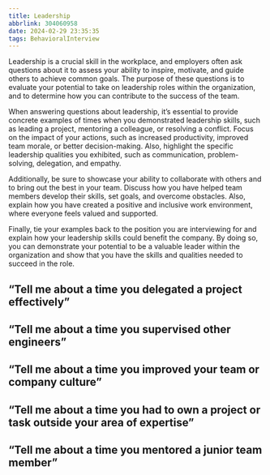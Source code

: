 ```yaml
---
title: Leadership
abbrlink: 304060958
date: 2024-02-29 23:35:35
tags: BehavioralInterview
---
```

Leadership is a crucial skill in the workplace, and employers often ask questions about it to assess your ability to inspire, motivate, and guide others to achieve common goals. The purpose of these questions is to evaluate your potential to take on leadership roles within the organization, and to determine how you can contribute to the success of the team.

When answering questions about leadership, it’s essential to provide concrete examples of times when you demonstrated leadership skills, such as leading a project, mentoring a colleague, or resolving a conflict. Focus on the impact of your actions, such as increased productivity, improved team morale, or better decision-making. Also, highlight the specific leadership qualities you exhibited, such as communication, problem-solving, delegation, and empathy.

Additionally, be sure to showcase your ability to collaborate with others and to bring out the best in your team. Discuss how you have helped team members develop their skills, set goals, and overcome obstacles. Also, explain how you have created a positive and inclusive work environment, where everyone feels valued and supported.

Finally, tie your examples back to the position you are interviewing for and explain how your leadership skills could benefit the company. By doing so, you can demonstrate your potential to be a valuable leader within the organization and show that you have the skills and qualities needed to succeed in the role.
<!--more-->

## “Tell me about a time you delegated a project effectively”

## “Tell me about a time you supervised other engineers”

## “Tell me about a time you improved your team or company culture”

## “Tell me about a time you had to own a project or task outside your area of expertise”

## “Tell me about a time you mentored a junior team member”
